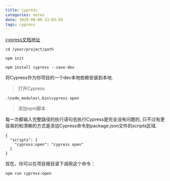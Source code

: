```yaml
---
title: cypress
categories: notes
date: 2020-08-06 23:03:59
tags: cypress
---
```


[cypress文档地址](https://docs.cypress.io/zh-cn/guides/getting-started/installing-cypress.html#npm-install)

```
cd /your/project/path
```

```
npm init
```

```
npm install cypress --save-dev
```

将Cypress作为你项目的一个dev本地依赖安装到本地.

>打开Cypress
```
.\node_modules\.bin\cypress open
```

>添加npm脚本

每一次都输入完整路径的执行语句去执行Cypress是完全没有问题的, 只不过有更容易的和清晰的方式是添加Cypress命令到package.json文件的scripts区域.

```
{
  "scripts": {
    "cypress:open": "cypress open"
  }
}
```

现在，你可以在项目根目录下调用这个命令：
```
npm run cypress:open
```
